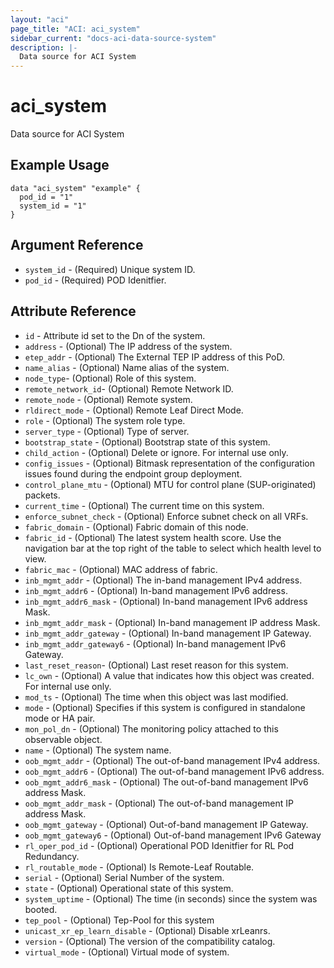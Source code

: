 ```yaml
---
layout: "aci"
page_title: "ACI: aci_system"
sidebar_current: "docs-aci-data-source-system"
description: |-
  Data source for ACI System
---
```


# aci_system

Data source for ACI System

## Example Usage

```hcl
data "aci_system" "example" {
  pod_id = "1"
  system_id = "1"
}
```

## Argument Reference

- `system_id` - (Required) Unique system ID.
- `pod_id` - (Required) POD Idenitfier.

## Attribute Reference

- `id` - Attribute id set to the Dn of the system.
- `address` - (Optional) The IP address of the system.
- `etep_addr` - (Optional) The External TEP IP address of this PoD.
- `name_alias` - (Optional) Name alias of the system.
- `node_type`- (Optional) Role of this system.
- `remote_network_id`- (Optional) Remote Network ID.
- `remote_node` - (Optional) Remote system.
- `rldirect_mode` - (Optional) Remote Leaf Direct Mode.
- `role` - (Optional) The system role type.
- `server_type` - (Optional) Type of server.
- `bootstrap_state` - (Optional) Bootstrap state of this system.
- `child_action` - (Optional) Delete or ignore. For internal use only.
- `config_issues` - (Optional) Bitmask representation of the configuration issues found during the endpoint group deployment.
- `control_plane_mtu` - (Optional) MTU for control plane (SUP-originated) packets.
- `current_time` - (Optional) The current time on this system.
- `enforce_subnet_check` - (Optional) Enforce subnet check on all VRFs.
- `fabric_domain` - (Optional) Fabric domain of this node.
- `fabric_id` - (Optional) The latest system health score. Use the navigation bar at the top right of the table to select which health level to view.
- `fabric_mac` - (Optional) MAC address of fabric.
- `inb_mgmt_addr` - (Optional) The in-band management IPv4 address.
- `inb_mgmt_addr6` - (Optional) In-band management IPv6 address.
- `inb_mgmt_addr6_mask` - (Optional) In-band management IPv6 address Mask.
- `inb_mgmt_addr_mask` - (Optional) In-band management IP address Mask.
- `inb_mgmt_addr_gateway` - (Optional) In-band management IP Gateway.
- `inb_mgmt_addr_gateway6` - (Optional) In-band management IPv6 Gateway.
- `last_reset_reason`- (Optional) Last reset reason for this system.
- `lc_own` - (Optional) A value that indicates how this object was created. For internal use only.
- `mod_ts` - (Optional) The time when this object was last modified.
- `mode` - (Optional) Specifies if this system is configured in standalone mode or HA pair.
- `mon_pol_dn` - (Optional) The monitoring policy attached to this observable object.
- `name` - (Optional) The system name.
- `oob_mgmt_addr` - (Optional) The out-of-band management IPv4 address.
- `oob_mgmt_addr6` - (Optional) The out-of-band management IPv6 address.
- `oob_mgmt_addr6_mask` - (Optional) The out-of-band management IPv6 address Mask.
- `oob_mgmt_addr_mask` - (Optional) The out-of-band management IP address Mask.
- `oob_mgmt_gateway` - (Optional) Out-of-band management IP Gateway.
- `oob_mgmt_gateway6` - (Optional) Out-of-band management IPv6 Gateway
- `rl_oper_pod_id` - (Optional) Operational POD Idenitfier for RL Pod Redundancy.
- `rl_routable_mode` -  (Optional) Is Remote-Leaf Routable.
- `serial` - (Optional) Serial Number of the system.
- `state` - (Optional) Operational state of this system.
- `system_uptime` - (Optional) The time (in seconds) since the system was booted.
- `tep_pool` - (Optional) Tep-Pool for this system
- `unicast_xr_ep_learn_disable` - (Optional) Disable xrLeanrs.
- `version` - (Optional) The version of the compatibility catalog.
- `virtual_mode` - (Optional) Virtual mode of system.
